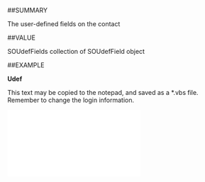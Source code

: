 
##SUMMARY

The user-defined fields on the contact


##VALUE

SOUdefFields  collection of SOUdefField object


##EXAMPLE

**Udef**

This text may be copied to the notepad, and saved as a *.vbs file. Remember to change the login information.

![](..\..\Examples\vbs\SOContact.UDef.vbs.txt)

